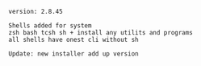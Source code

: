 
    version: 2.8.45

    Shells added for system
    zsh bash tcsh sh + install any utilits and programs
    all shells have onest cli without sh
    
    Update: new installer add up version
